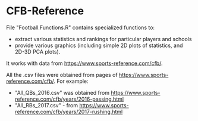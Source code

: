 # CFB-Reference

File "Football.Functions.R" contains specialized functions to:
- extract various statistics and rankings for particular players and schools
- provide various graphics (including simple 2D plots of statistics, and 2D-3D PCA plots). 

It works with data from https://www.sports-reference.com/cfb/.

All the .csv files were obtained from pages of https://www.sports-reference.com/cfb/. For example:
- "All_QBs_2016.csv" was obtained from https://www.sports-reference.com/cfb/years/2016-passing.html
- "All_RBs_2017.csv"  - from https://www.sports-reference.com/cfb/years/2017-rushing.html


